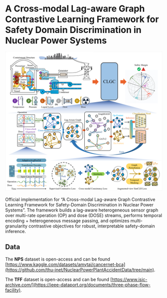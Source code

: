 # A Cross‑modal Lag-aware Graph Contrastive Learning Framework for Safety Domain Discrimination in Nuclear Power Systems

![image](https://github.com/JinlinYY/CLGC/blob/main/Abstract_graph.png)

Official implementation for “A Cross-modal Lag-aware Graph Contrastive Learning Framework for Safety-Domain Discrimination in Nuclear Power Systems”.
The framework builds a lag-aware heterogeneous sensor graph over multi-rate operation (OP) and dose (DOSE) streams, performs temporal encoding + heterogeneous message passing, and optimizes multi-granularity contrastive objectives for robust, interpretable safety-domain inference.

## Data

The **NPS** dataset is open-access and can be found [https://www.kaggle.com/datasets/amytai/cancernet-bca](https://github.com/thu-inet/NuclearPowerPlantAccidentData/tree/main).

The **TFF** dataset is open-access and can be found [https://www.isic-archive.com/](https://ieee-dataport.org/documents/three-phase-flow-facility).


 


